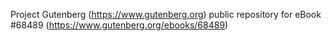 Project Gutenberg (https://www.gutenberg.org) public repository for
eBook #68489 (https://www.gutenberg.org/ebooks/68489)
